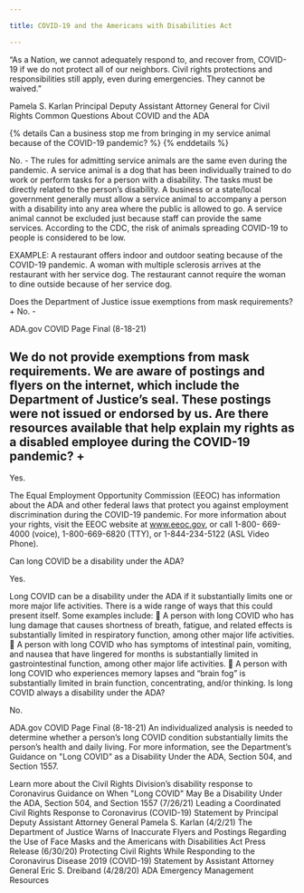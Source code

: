```yaml
---

title: COVID-19 and the Americans with Disabilities Act

---
```


“As a Nation, we cannot adequately respond to, and recover from, COVID-19 if we do
not protect all of our neighbors. Civil rights protections and responsibilities still apply, even during emergencies. They cannot be waived.”

Pamela S. Karlan
Principal Deputy Assistant Attorney General for Civil Rights
Common Questions About COVID and the ADA

{% details Can a business stop me from bringing in my service animal because of the COVID-19 pandemic? %}
{% enddetails %}

No. -
The rules for admitting service animals are the same even during the pandemic.
A service animal is a dog that has been individually trained to do work or perform tasks
for a person with a disability. The tasks must be directly related to the person’s disability.
A business or a state/local government generally must allow a service animal to
accompany a person with a disability into any area where the public is allowed to go. A
service animal cannot be excluded just because staff can provide the same services.
According to the CDC, the risk of animals spreading COVID-19 to people is considered to
be low.

EXAMPLE: A restaurant offers indoor and outdoor seating because
of the COVID-19 pandemic. A woman with multiple sclerosis
arrives at the restaurant with her service dog. The restaurant
cannot require the woman to dine outside because of her service
dog.

Does the Department of Justice issue exemptions from mask requirements?
+
No. -

ADA.gov COVID Page Final (8-18-21)

We do not provide exemptions from mask requirements. We are aware of postings and flyers on
the internet, which include the Department of Justice’s seal. These postings were not issued or
endorsed by us.
Are there resources available that help explain my rights as a disabled
employee during the COVID-19 pandemic?
+
-

Yes.

The Equal Employment Opportunity Commission (EEOC) has information about the ADA and
other federal laws that protect you against employment discrimination during the COVID-19
pandemic.
For more information about your rights, visit the EEOC website at www.eeoc.gov, or call 1-800-
669-4000 (voice), 1-800-669-6820 (TTY), or 1-844-234-5122 (ASL Video Phone). 

Can long COVID be a disability under the ADA?

Yes.

Long COVID can be a disability under the ADA if it substantially limits one or more major life
activities. There is a wide range of ways that this could present itself.
Some examples include:
 A person with long COVID who has lung damage that causes shortness of breath, fatigue,
and related effects is substantially limited in respiratory function, among other major life
activities.
 A person with long COVID who has symptoms of intestinal pain, vomiting, and nausea
that have lingered for months is substantially limited in gastrointestinal function, among
other major life activities.
 A person with long COVID who experiences memory lapses and “brain fog” is
substantially limited in brain function, concentrating, and/or thinking.
Is long COVID always a disability under the ADA?

No.

ADA.gov COVID Page Final (8-18-21)
An individualized analysis is needed to determine whether a person’s long COVID condition
substantially limits the person’s health and daily living.
For more information, see the Department’s Guidance on &quot;Long COVID&quot; as a Disability Under
the ADA, Section 504, and Section 1557.

Learn more about the Civil Rights Division’s disability response to
Coronavirus
Guidance on When &quot;Long COVID&quot; May Be a Disability Under the ADA, Section 504, and Section
1557 (7/26/21)
Leading a Coordinated Civil Rights Response to Coronavirus (COVID-19)
Statement by Principal Deputy Assistant Attorney General Pamela S. Karlan (4/2/21)
The Department of Justice Warns of Inaccurate Flyers and Postings Regarding the Use of Face
Masks and the Americans with Disabilities Act
Press Release (6/30/20)
Protecting Civil Rights While Responding to the Coronavirus Disease 2019 (COVID-19)
Statement by Assistant Attorney General Eric S. Dreiband (4/28/20)
ADA Emergency Management Resources
